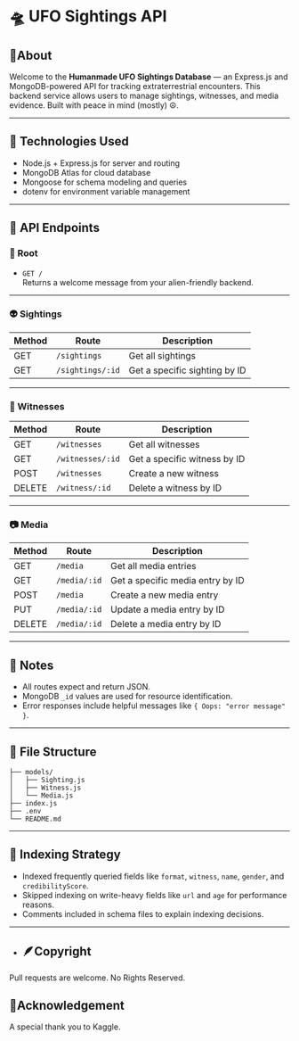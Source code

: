 # 🛸 UFO Sightings API

## 📎About
Welcome to the **Humanmade UFO Sightings Database** — an Express.js and MongoDB-powered API for tracking extraterrestrial encounters. This backend service allows users to manage sightings, witnesses, and media evidence. Built with peace in mind (mostly) ☮.

---

## 🚀 Technologies Used

- Node.js + Express.js for server and routing
- MongoDB Atlas for cloud database
- Mongoose for schema modeling and queries
- dotenv for environment variable management

---

## 📡 API Endpoints

### 🧠 Root

- `GET /`  
  Returns a welcome message from your alien-friendly backend.

---

### 👽 Sightings

| Method | Route              | Description                     |
|--------|--------------------|---------------------------------|
| GET    | `/sightings`       | Get all sightings               |
| GET    | `/sightings/:id`   | Get a specific sighting by ID   |

---

### 🧍 Witnesses

| Method | Route               | Description                          |
|--------|---------------------|--------------------------------------|
| GET    | `/witnesses`        | Get all witnesses                    |
| GET    | `/witnesses/:id`    | Get a specific witness by ID         |
| POST   | `/witnesses`        | Create a new witness                 |
| DELETE | `/witness/:id`      | Delete a witness by ID               |

---

### 📷 Media

| Method | Route               | Description                          |
|--------|---------------------|--------------------------------------|
| GET    | `/media`            | Get all media entries                |
| GET    | `/media/:id`        | Get a specific media entry by ID     |
| POST   | `/media`            | Create a new media entry             |
| PUT    | `/media/:id`        | Update a media entry by ID           |
| DELETE | `/media/:id`        | Delete a media entry by ID           |

---

## 🧪 Notes

- All routes expect and return JSON.
- MongoDB `_id` values are used for resource identification.
- Error responses include helpful messages like `{ Oops: "error message" }`.

---

## 📂 File Structure

```
├── models/
│   ├── Sighting.js
│   ├── Witness.js
│   └── Media.js
├── index.js
├── .env
└── README.md
```

---

## 🧠 Indexing Strategy

- Indexed frequently queried fields like `format`, `witness`, `name`, `gender`, and `credibilityScore`.
- Skipped indexing on write-heavy fields like `url` and `age` for performance reasons.
- Comments included in schema files to explain indexing decisions.

---

- ## 🪶Copyright

Pull requests are welcome. No Rights Reserved.


## 🤩Acknowledgement

A special thank you to Kaggle.

